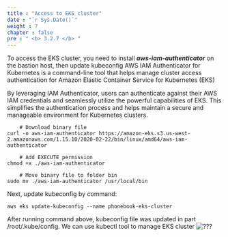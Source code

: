 ```yaml
---
title : "Access to EKS cluster"
date : "`r Sys.Date()`"
weight : 7
chapter : false
pre : " <b> 3.2.7 </b> "
---
```


To access the EKS cluster, you need to install **_aws-iam-authenticator_** on the bastion host, then update kubeconfig
AWS IAM Authenticator for Kubernetes is a command-line tool that helps manage cluster access authentication for Amazon Elastic Container Service for Kubernetes (EKS)

By leveraging IAM Authenticator, users can authenticate against their AWS IAM credentials and seamlessly utilize the powerful capabilities of EKS. This simplifies the authentication process and helps maintain a secure and manageable environment for Kubernetes clusters.

        # Download binary file
    curl -o aws-iam-authenticator https://amazon-eks.s3.us-west-2.amazonaws.com/1.15.10/2020-02-22/bin/linux/amd64/aws-iam-authenticator
        
        # Add EXECUTE permission
    chmod +x ./aws-iam-authenticator
       
        # Move binary file to folder bin
    sudo mv ./aws-iam-authenticator /usr/local/bin
        
Next, update kubeconfig by command:

    aws eks update-kubeconfig --name phonebook-eks-cluster

After running command above, kubeconfig file was updated in part /root/.kube/config. We can use kubectl tool to manage EKS cluster
![???](/images/003.4-terraform/6.png)
